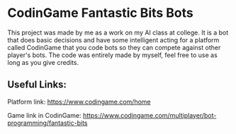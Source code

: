 # CodinGame Fantastic Bits Bots

This project was made by me as a work on my AI class at college. It is a bot that does basic decisions and have some intelligent acting for a platform called CodinGame that you code bots so they can compete against other player's bots. The code was entirely made by myself, feel free to use as long as you give credits. 

## Useful Links:
Platform link: https://www.codingame.com/home

Game link in CodinGame: https://www.codingame.com/multiplayer/bot-programming/fantastic-bits 
